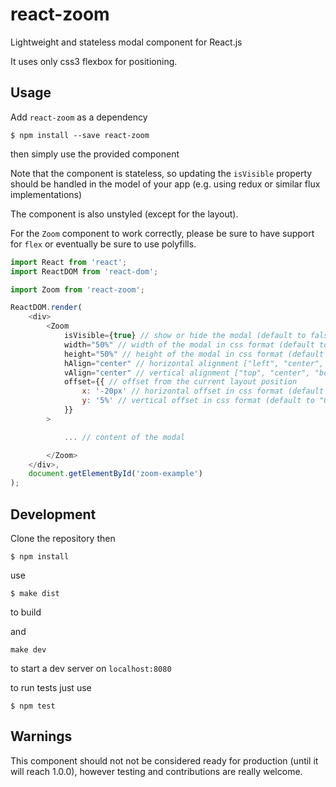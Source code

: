 react-zoom
===========

Lightweight and stateless modal component for React.js

It uses only css3 flexbox for positioning.

Usage
-----
Add `react-zoom` as a dependency

`$ npm install --save react-zoom`

then simply use the provided component

Note that the component is stateless, so updating the `isVisible` property should
be handled in the model of your app (e.g. using redux or similar flux
implementations)

The component is also unstyled (except for the layout).

For the `Zoom` component to work correctly, please be sure to have support for
`flex` or eventually be sure to use polyfills.

```javascript
import React from 'react';
import ReactDOM from 'react-dom';

import Zoom from 'react-zoom';

ReactDOM.render(
    <div>
        <Zoom
            isVisible={true} // show or hide the modal (default to false)
            width="50%" // width of the modal in css format (default to "100%")
            height="50%" // height of the modal in css format (default to "100%")
            hAlign="center" // horizontal alignment ["left", "center", "right"] (default to "center")
            vAlign="center" // vertical alignment ["top", "center", "bottom"] (default to "center")
            offset={{ // offset from the current layout position
                x: '-20px' // horizontal offset in css format (default to "0")
                y: '5%' // vertical offset in css format (default to "0")
            }}
        >

            ... // content of the modal

        </Zoom>
    </div>,
    document.getElementById('zoom-example')
);

```

Development
-----------
Clone the repository then

`$ npm install`

use

`$ make dist`

to build

and

`make dev`

to start a dev server on `localhost:8080`

to run tests just use

`$ npm test`

Warnings
--------
This component should not not be considered ready for production (until it will reach 1.0.0),
however testing and contributions are really welcome.
